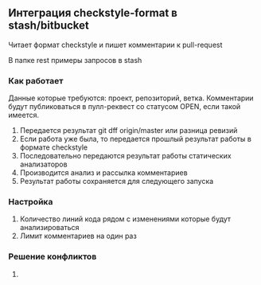 ## Интеграция checkstyle-format в stash/bitbucket

Читает формат checkstyle и пишет комментарии к pull-request

В папке rest примеры запросов в stash

### Как работает

Данные которые требуются: проект, репозиторий, ветка.
Комментарии будут публиковаться в пулл-реквест со статусом OPEN, если такой имеется.

1. Передается результат git dff origin/master <BRANCH> или разница ревизий
2. Если работа уже была, то передается прошлый результат работы в формате checkstyle
3. Последовательно передаются результат работы статических анализаторов
4. Производится анализ и рассылка комментариев
5. Результат работы сохраняется для следующего запуска

### Настройка

1. Количество линий кода рядом с изменениями которые будут анализироваться
2. Лимит комментариев на один раз

### Решение конфликтов

1. 
